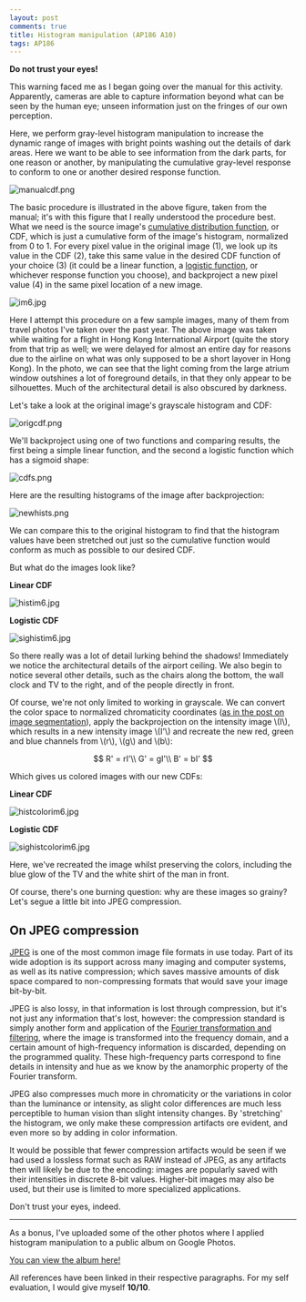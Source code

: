 ```yaml
---
layout: post
comments: true
title: Histogram manipulation (AP186 A10)
tags: AP186
---  
```


**Do not trust your eyes!**

This warning faced me as I began going over the manual for this activity. Apparently, cameras are able to capture information beyond what can be seen by the human eye; unseen information just on the fringes of our own perception.

Here, we perform gray-level histogram manipulation to increase the dynamic range of images with bright points washing out the details of dark areas. Here we want to be able to see information from the dark parts, for one reason or another, by manipulating the cumulative gray-level response to conform to one or another desired response function.

![manualcdf.png](https://s12.postimg.org/tzhas37lp/manualcdf.png)

The basic procedure is illustrated in the above figure, taken from the manual; it's with this figure that I really understood the procedure best. What we need is the source image's [cumulative distribution function](https://en.wikipedia.org/wiki/Cumulative_distribution_function), or CDF, which is just a cumulative form of the image's histogram, normalized from 0 to 1. For every pixel value in the original image (1), we look up its value in the CDF (2), take this same value in the desired CDF function of your choice (3) (it could be a linear function, a [logistic function](https://en.wikipedia.org/wiki/Logistic_function), or whichever response function you choose), and backproject a new pixel value (4) in the same pixel location of a new image.

![im6.jpg](https://s18.postimg.org/pp7ewu8mh/im6.jpg)

Here I attempt this procedure on a few sample images, many of them from travel photos I've taken over the past year. The above image was taken while waiting for a flight in Hong Kong International Airport (quite the story from that trip as well; we were delayed for almost an entire day for reasons due to the airline on what was only supposed to be a short layover in Hong Kong). In the photo, we can see that the light coming from the large atrium window outshines a lot of foreground details, in that they only appear to be silhouettes. Much of the architectural detail is also obscured by darkness.

Let's take a look at the original image's grayscale histogram and CDF:

![origcdf.png](https://s17.postimg.org/rj3bbs31r/origcdf.png)

We'll backproject using one of two functions and comparing results, the first being a simple linear function, and the second a logistic function which has a sigmoid shape:

![cdfs.png](https://s11.postimg.org/4smcnrmjn/cdfs.png)

Here are the resulting histograms of the image after backprojection:

![newhists.png](https://s16.postimg.org/vxqg1fbgl/newhists.png)

We can compare this to the original histogram to find that the histogram values have been stretched out just so the cumulative function would conform as much as possible to our desired CDF.

But what do the images look like?

**Linear CDF**

![histim6.jpg](https://s16.postimg.org/bxk8qgv4l/histim6.jpg)

**Logistic CDF**

![sighistim6.jpg](https://s16.postimg.org/kqmsvd4bp/sighistim6.jpg)

So there really was a lot of detail lurking behind the shadows! Immediately we notice the architectural details of the airport ceiling. We also begin to notice several other details, such as the chairs along the bottom, the wall clock and TV to the right, and of the people directly in front.

Of course, we're not only limited to working in grayscale. We can convert the color space to normalized chromaticity coordinates ([as in the post on image segmentation](http://devential.ml/2016/10/21/AP186-A7/)), apply the backprojection on the intensity image \\(I\\), which results in a new intensity image \\(I'\\) and recreate the new red, green and blue channels from \\(r\\), \\(g\\) and \\(b\\):

$$
R' = rI'\\
G' = gI'\\
B' = bI'
$$

Which gives us colored images with our new CDFs:

**Linear CDF**

![histcolorim6.jpg](https://s11.postimg.org/h27rebqer/histcolorim6.jpg)

**Logistic CDF**

![sighistcolorim6.jpg](https://s18.postimg.org/j8hn28w15/sighistcolorim6.jpg)

Here, we've recreated the image whilst preserving the colors, including the blue glow of the TV and the white shirt of the man in front.

Of course, there's one burning question: why are these images so grainy? Let's segue a little bit into JPEG compression.

## On JPEG compression

[JPEG](https://en.wikipedia.org/wiki/JPEG) is one of the most common image file formats in use today. Part of its wide adoption is its support across many imaging and computer systems, as well as its native compression; which saves massive amounts of disk space compared to non-compressing formats that would save your image bit-by-bit.

JPEG is also lossy, in that information is lost through compression, but it's not just any information that's lost, however: the compression standard is simply another form and application of the [Fourier transformation and filtering](http://devential.ml/2016/10/13/AP186-A6/), where the image is transformed into the frequency domain, and a certain amount of high-frequency information is discarded, depending on the programmed quality. These high-frequency parts correspond to fine details in intensity and hue as we know by the anamorphic property of the Fourier transform.

JPEG also compresses much more in chromaticity or the variations in color than the luminance or intensity, as slight color differences are much less perceptible to human vision than slight intensity changes. By 'stretching' the histogram, we only make these compression artifacts ore evident, and even more so by adding in color information.

It would be possible that fewer compression artifacts would be seen if we had used a lossless format such as RAW instead of JPEG, as any artifacts then will likely be due to the encoding: images are popularly saved with their intensities in discrete 8-bit values. Higher-bit images may also be used, but their use is limited to more specialized applications.

Don't trust your eyes, indeed.

----

As a bonus, I've uploaded some of the other photos where I applied histogram manipulation to a public album on Google Photos.

[You can view the album here!](https://goo.gl/photos/7qUQHvA4bfQX56jz7)

All references have been linked in their respective paragraphs. For my self evaluation, I would give myself **10/10**.
